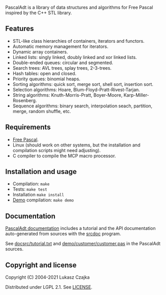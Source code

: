 PascalAdt is a library of data structures and algorithms for Free
Pascal inspired by the C++ STL library.

Features
--------
* STL-like class hierarchies of containers, iterators and functors.
* Automatic memory management for iterators.
* Dynamic array containers.
* Linked lists: singly linked, doubly linked and xor linked lists.
* Double-ended queues: circular and segmented.
* Search trees: AVL trees, splay trees, 2-3-trees.
* Hash tables: open and closed.
* Priority queues: binomial heaps.
* Sorting algorithms: quick sort, merge sort, shell sort, insertion sort.
* Selection algorithms: Hoare, Blum-Floyd-Pratt-Rivest-Tarjan.
* String algorithms: Knuth-Morris-Pratt, Boyer-Moore, Karp-Miller-Rosenberg.
* Sequence algorithms: binary search, interpolation seach, partition,
  merge, random shuffle, etc.

Requirements
------------
* [Free Pascal](https://www.freepascal.org).
* Linux (should work on other systems, but the installation and
  compilation scripts might need adjusting).
* C compiler to compile the MCP macro processor.

Installation and usage
----------------------
* Compilation: `make`
* Tests: `make test`
* Installation `make install`
* [Demo](https://github.com/lukaszcz/pascaladt/blob/master/demo/customer/customer.pas) compilation: `make demo`

Documentation
-------------

[PascalAdt documentation](pascaladt-docs/index.html) includes a tutorial and the API documentation auto-generated from sources with the [srcdoc](https://github.com/lukaszcz/srcdoc/) program.

See [docsrc/tutorial.txt](https://github.com/lukaszcz/pascaladt/docsrc/tutorial.txt) and [demo/customer/customer.pas](https://github.com/lukaszcz/pascaladt/demo/customer/customer.pas) in the PascalAdt sources.

Copyright and license
---------------------

Copyright (C) 2004-2021 Lukasz Czajka

Distributed under LGPL 2.1. See [LICENSE](https://github.com/lukaszcz/pascaladt/LICENSE).
